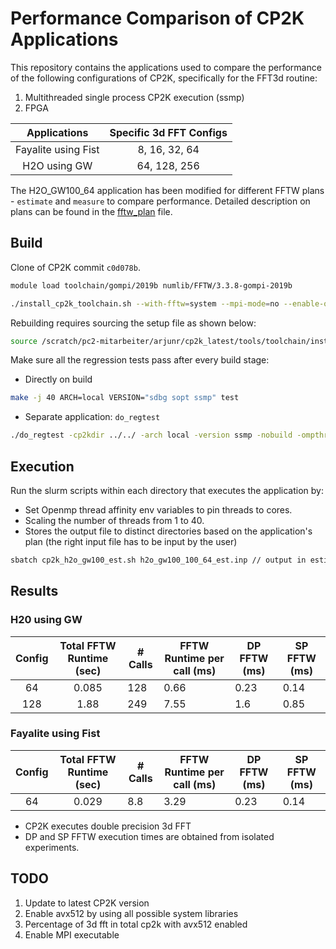 # Performance Comparison of CP2K Applications

This repository contains the applications used to compare the performance of the
following configurations of CP2K, specifically for the FFT3d routine:

1. Multithreaded single process CP2K execution (ssmp)
2. FPGA

|     Applications    | Specific 3d FFT Configs | 
|:-------------------:|:---------------:|
| Fayalite using Fist | 8, 16, 32, 64   |
| H2O using GW        | 64, 128, 256    |

The H2O_GW100_64 application has been modified for different FFTW plans - `estimate` and `measure` to compare performance. Detailed description on plans can be found in the [fftw_plan](docs/fftw_plan.md) file.

## Build

Clone of CP2K commit `c0d078b`.

```bash
module load toolchain/gompi/2019b numlib/FFTW/3.3.8-gompi-2019b

./install_cp2k_toolchain.sh --with-fftw=system --mpi-mode=no --enable-omp=yes
```

Rebuilding requires sourcing the setup file as shown below:

```bash
source /scratch/pc2-mitarbeiter/arjunr/cp2k_latest/tools/toolchain/install/setup
```

Make sure all the regression tests pass after every build stage:

- Directly on build

```bash
make -j 40 ARCH=local VERSION="sdbg sopt ssmp" test
```

- Separate application: `do_regtest`

```bash
./do_regtest -cp2kdir ../../ -arch local -version ssmp -nobuild -ompthreads 20
```

## Execution

Run the slurm scripts within each directory that executes the application by:

- Set Openmp thread affinity env variables to pin threads to cores.
- Scaling the number of threads from 1 to 40.
- Stores the output file to distinct directories based on the application's plan (the right input file has to be input by the user)

```bash
sbatch cp2k_h2o_gw100_est.sh h2o_gw100_100_64_est.inp // output in estimate folder
```

## Results

### H20 using GW

| Config | Total FFTW Runtime (sec) | # Calls | FFTW Runtime per call (ms) | DP FFTW (ms) | SP FFTW (ms) |
|:------:|:------------------------:|---------|----------------------------|--------------|--------------|
| 64 | 0.085 | 128 | 0.66  | 0.23 | 0.14 |
| 128 | 1.88 | 249 | 7.55 | 1.6  | 0.85 |

### Fayalite using Fist

| Config | Total FFTW Runtime (sec) | # Calls | FFTW Runtime per call (ms) | DP FFTW (ms) | SP FFTW (ms) |
|:------:|:------------------------:|---------|----------------------------|--------------|--------------|
| 64 | 0.029 | 8.8 | 3.29  | 0.23 | 0.14 |

- CP2K executes double precision 3d FFT
- DP and SP FFTW execution times are obtained from isolated experiments.

## TODO

1. Update to latest CP2K version
2. Enable avx512 by using all possible system libraries
3. Percentage of 3d fft in total cp2k with avx512 enabled 
4. Enable MPI executable
